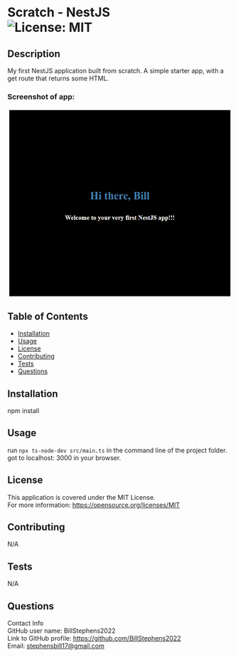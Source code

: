 # Scratch - NestJS<br>![License: MIT](https://img.shields.io/badge/License-MIT-yellow.svg)

  ## Description

  My first NestJS application built from scratch.  A simple starter app, with a get route that returns some HTML.

  ### Screenshot of app:

  ![app screenshot](screenshot.png)

  
  ## Table of Contents
  
  - [Installation](#installation)
  - [Usage](#usage)
  - [License](#license)
  - [Contributing](#contributing)
  - [Tests](#tests)
  - [Questions](#questions)
  
  ## Installation
  
  npm install
  
  ## Usage
  
  run `npx ts-node-dev src/main.ts` in the command line of the project folder.  got to localhost: 3000 in your browser.

  ## License
This application is covered under the MIT License.
<br>For more information: https://opensource.org/licenses/MIT
  
  ## Contributing
  N/A
  
  ## Tests
  N/A

  ## Questions
  Contact Info<br>
  GitHub user name: BillStephens2022<br>
  Link to GitHub profile: https://github.com/BillStephens2022<br>
  Email: stephensbill17@gmail.com